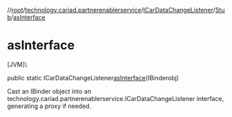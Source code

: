 //[root](../../../../index.md)/[technology.cariad.partnerenablerservice](../../index.md)/[ICarDataChangeListener](../index.md)/[Stub](index.md)/[asInterface](as-interface.md)

# asInterface

[JVM]\

public static ICarDataChangeListener[asInterface](as-interface.md)(IBinderobj)

Cast an IBinder object into an technology.cariad.partnerenablerservice.ICarDataChangeListener interface, generating a proxy if needed.
